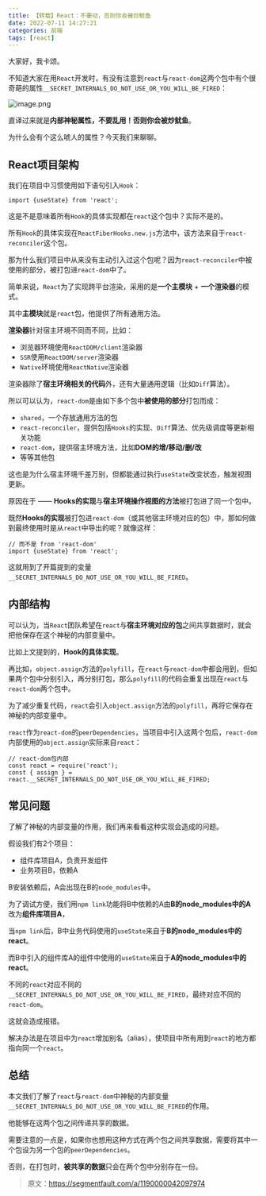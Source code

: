 ```yaml
---
title: 【转载】React：不要动，否则你会被炒鱿鱼
date: 2022-07-11 14:27:21
categories: 前端
tags: [react]
---
```

大家好，我卡颂。

不知道大家在用`React`开发时，有没有注意到`react`与`react-dom`这两个包中有个很奇葩的属性`__SECRET_INTERNALS_DO_NOT_USE_OR_YOU_WILL_BE_FIRED`：

![image.png](https://upload-images.jianshu.io/upload_images/10024246-a27b278d6b99300b.png?imageMogr2/auto-orient/strip%7CimageView2/2/w/1240)

直译过来就是**内部神秘属性，不要乱用！否则你会被炒鱿鱼**。

为什么会有个这么唬人的属性？今天我们来聊聊。

## React项目架构

我们在项目中习惯使用如下语句引入`Hook`：

```
import {useState} from 'react';
```

这是不是意味着所有`Hook`的具体实现都在`react`这个包中？实际不是的。

所有`Hook`的具体实现在`ReactFiberHooks.new.js`方法中，该方法来自于`react-reconciler`这个包。

那为什么我们项目中从来没有主动引入过这个包呢？因为`react-reconciler`中被使用的部分，被打包进`react-dom`中了。

简单来说，`React`为了实现跨平台渲染，采用的是**一个主模块** + **一个渲染器**的模式。

其中**主模块**就是`react`包，他提供了所有通用方法。

**渲染器**针对宿主环境不同而不同，比如：

*   浏览器环境使用`ReactDOM/client`渲染器
*   `SSR`使用`ReactDOM/server`渲染器
*   `Native`环境使用`ReactNative`渲染器

渲染器除了**宿主环境相关的代码**外，还有大量通用逻辑（比如`Diff`算法）。

所以可以认为，`react-dom`是由如下多个包中**被使用的部分**打包而成：

*   `shared`，一个存放通用方法的包
*   `react-reconciler`，提供包括`Hooks`的实现、`Diff`算法、优先级调度等更新相关功能
*   `react-dom`，提供宿主环境方法，比如**DOM的增/移动/删/改**
*   等等其他包

这也是为什么宿主环境千差万别，但都能通过执行`useState`改变状态，触发视图更新。

原因在于 —— **Hooks的实现**与**宿主环境操作视图的方法**被打包进了同一个包中。

既然**Hooks的实现**被打包进`react-dom`（或其他宿主环境对应的包）中，那如何做到最终使用时是从`react`中导出的呢？就像这样：

```
// 而不是 from 'react-dom'
import {useState} from 'react';
```

这就用到了开篇提到的变量`__SECRET_INTERNALS_DO_NOT_USE_OR_YOU_WILL_BE_FIRED`。

## 内部结构

可以认为，当`React`团队希望在`react`与**宿主环境对应的包**之间共享数据时，就会把他保存在这个神秘的内部变量中。

比如上文提到的，**Hook的具体实现**。

再比如，`object.assign`方法的`polyfill`，在`react`与`react-dom`中都会用到，但如果两个包中分别引入，再分别打包，那么`polyfill`的代码会重复出现在`react`与`react-dom`两个包中。

为了减少重复代码，`react`会引入`object.assign`方法的`polyfill`，再将它保存在神秘的内部变量中。

`react`作为`react-dom`的`peerDependencies`，当项目中引入这两个包后，`react-dom`内部使用的`object.assign`实际来自`react`：

```
// react-dom包内部
const react = require('react');
const { assign } = react.__SECRET_INTERNALS_DO_NOT_USE_OR_YOU_WILL_BE_FIRED;
```

## 常见问题

了解了神秘的内部变量的作用，我们再来看看这种实现会造成的问题。

假设我们有2个项目：

*   组件库项目A，负责开发组件
*   业务项目B，依赖A

B安装依赖后，A会出现在B的`node_modules`中。

为了调试方便，我们用`npm link`功能将B中依赖的A由**B的node_modules中的A**改为**组件库项目A**，

当`npm link`后，B中业务代码使用的`useState`来自于**B的node_modules中的react**。

而B中引入的组件库A的组件中使用的`useState`来自于**A的node_modules中的react**。

不同的`react`对应不同的`__SECRET_INTERNALS_DO_NOT_USE_OR_YOU_WILL_BE_FIRED`，最终对应不同的`react-dom`。

这就会造成报错。

解决办法是在项目中为`react`增加别名（alias），使项目中所有用到`react`的地方都指向同一个`react`。

## 总结

本文我们了解了`react`与`react-dom`中神秘的内部变量`__SECRET_INTERNALS_DO_NOT_USE_OR_YOU_WILL_BE_FIRED`的作用。

他能够在这两个包之间传递共享的数据。

需要注意的一点是，如果你也想用这种方式在两个包之间共享数据，需要将其中一个包设为另一个包的`peerDependencies`。

否则，在打包时，**被共享的数据**只会在两个包中分别存在一份。
>原文：https://segmentfault.com/a/1190000042097974
